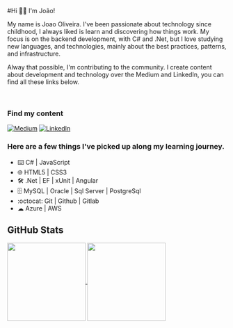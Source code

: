 #Hi 🖖🏼 I'm João!
<br>

<p>My name is Joao Oliveira. I've been passionate about technology since childhood, I always liked is learn and discovering how things work. My focus is on the backend development, with C# and .Net, but I love studying new languages, and technologies, mainly about the best practices, patterns, and infrastructure.
</p>
<p>Alway that possible, I'm contributing to the community. I create content about development and technology over the Medium and LinkedIn, you can find all these links below.</p>

<br>

### Find my content
[![Medium](https://img.shields.io/badge/JoaoOliveira889-0A0A0A?style=for-the-badge&logo=medium&logoColor=white)](https://medium.com/@joaooliveira889)
[![LinkedIn](https://img.shields.io/badge/JoaoOliveira889-%230077B5.svg?style=for-the-badge&logo=linkedin&logoColor=white)](https://www.linkedin.com/in/joaooliveira889)

### Here are a few things I've picked up along my learning journey.

* ⌨️ C# | JavaScript 
* 🌐 HTML5 | CSS3
* 🛠️ .Net | EF | xUnit | Angular
* 🗄 MySQL | Oracle | Sql Server | PostgreSql
* :octocat: Git | Github | Gitlab
* ☁ Azure | AWS

## GitHub Stats
<a href="https://github.com/JoaoOliveira889">
  <img align="center" height="180rem" src="https://github-readme-stats.vercel.app/api?username=JoaoOliveira889&show_icons=true&theme=dracula">
</a>
<a href="https://github.com/JoaoOliveira889">
  <img align="center" height="180rem" src="https://github-readme-stats.vercel.app/api/top-langs/?username=JoaoOliveira889&layout=compact&theme=dracula">
</a>
